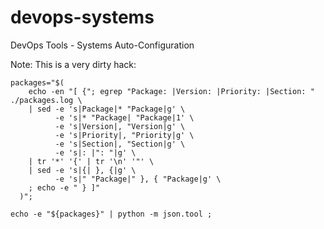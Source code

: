 # devops-systems
DevOps Tools - Systems Auto-Configuration

Note: This is a very dirty hack:
```shell
packages="$(
    echo -en "[ {"; egrep "Package: |Version: |Priority: |Section: " ./packages.log \
    | sed -e 's|Package|* "Package|g' \
          -e 's|* "Package| "Package|1' \
          -e 's|Version|, "Version|g' \
          -e 's|Priority|, "Priority|g' \
          -e 's|Section|, "Section|g' \
          -e 's|: |": "|g' \
    | tr '*' '{' | tr '\n' '"' \
    | sed -e 's|{| }, {|g' \
          -e 's|" "Package|" }, { "Package|g' \
    ; echo -e " } ]"
  )";

echo -e "${packages}" | python -m json.tool ;
```
